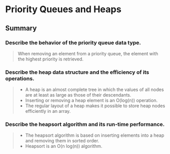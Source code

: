 # Priority Queues and Heaps

## Summary
### Describe the behavior of the priority queue data type.
>  When removing an element from a priority queue, the element with the highest priority is retrieved.

### Describe the heap data structure and the efficiency of its operations.
> * A heap is an almost complete tree in which the values of all nodes are at least as large as those of their descendants.
> * Inserting or removing a heap element is an O(log(n)) operation.
> * The regular layout of a heap makes it possible to store heap nodes efficiently in an array.

### Describe the heapsort algorithm and its run-time performance.
> * The heapsort algorithm is based on inserting elements into a heap and removing them in sorted order.
> * Heapsort is an O(n log(n)) algorithm.
